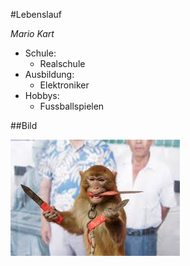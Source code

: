 #Lebenslauf

*Mario Kart*

* Schule: 
	* Realschule
* Ausbildung:
	* Elektroniker
* Hobbys:
	* Fussballspielen
	
##Bild

![Alternativ Affe](https://github.com/MaxSchGra/Einkaufsliste/blob/master/serveimage.jpg "Affe")